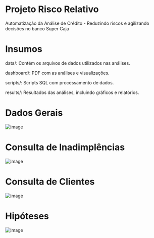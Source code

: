 # Projeto Risco Relativo
Automatização da Análise de Crédito - Reduzindo riscos e agilizando decisões no banco Super Caja

# Insumos

data/: Contém os arquivos de dados utilizados nas análises.

dashboard/: PDF com as análises e visualizações.

scripts/: Scripts SQL com processamento de dados.

results/: Resultados das análises, incluindo gráficos e relatórios.


# Dados Gerais 
![image](https://github.com/anacjuriti/projeto_risco_relativo/assets/108712844/cb1475c6-1b31-478b-9c98-5cca586ace3f)

# Consulta de Inadimplências 
![image](https://github.com/anacjuriti/projeto_risco_relativo/assets/108712844/4a577d63-1326-42ee-af86-67d88b9d3cf8)

# Consulta de  Clientes
![image](https://github.com/anacjuriti/projeto_risco_relativo/assets/108712844/850b3d41-85ca-4175-8f72-a81cc822c48a)

# Hipóteses
![image](https://github.com/anacjuriti/projeto_risco_relativo/assets/108712844/1cc986f0-af0a-46fb-84be-cb399921d8fd)





